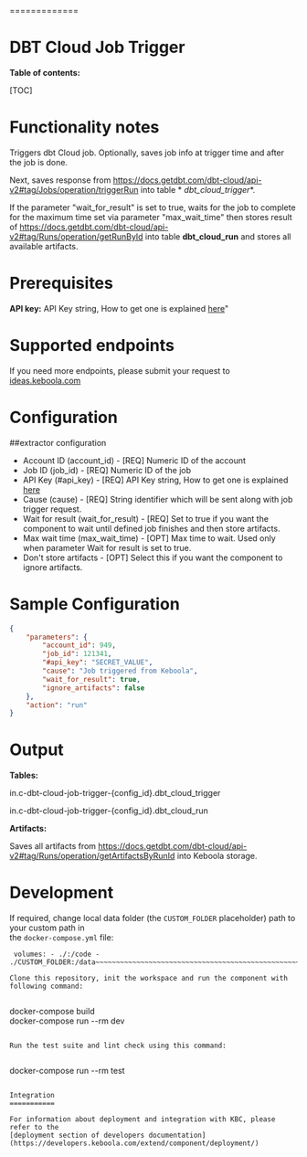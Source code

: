   
=============  

# DBT Cloud Job Trigger

**Table of contents:**

[TOC]

Functionality notes
===================  
Triggers dbt Cloud job. Optionally, saves job info at trigger time and after the job is done.

Next, saves response from https://docs.getdbt.com/dbt-cloud/api-v2#tag/Jobs/operation/triggerRun into table *
*dbt_cloud_trigger**.

If the parameter "wait_for_result" is set to true, waits for the job to complete for the maximum time set via
parameter "max_wait_time" then stores result of https://docs.getdbt.com/dbt-cloud/api-v2#tag/Runs/operation/getRunById
into table **dbt_cloud_run** and stores all available artifacts.

Prerequisites
=============  

**API key:** API Key string, How to get one is
explained <a href='https://docs.aws.amazon.com/general/latest/gr/aws-sec-cred-types.html'>here</a>"

Supported endpoints
===================  

If you need more endpoints, please submit your request to  
[ideas.keboola.com](https://ideas.keboola.com/)

Configuration
=============  

##extractor configuration

- Account ID (account_id) - [REQ] Numeric ID of the account
- Job ID (job_id) - [REQ] Numeric ID of the job
- API Key (#api_key) - [REQ] API Key string, How to get one is
  explained <a href='https://docs.aws.amazon.com/general/latest/gr/aws-sec-cred-types.html'>here</a>
- Cause (cause) - [REQ] String identifier which will be sent along with job trigger request.
- Wait for result (wait_for_result) - [REQ] Set to true if you want the component to wait until defined job finishes and
  then store artifacts.
- Max wait time (max_wait_time) - [OPT] Max time to wait. Used only when parameter Wait for result is set to true.
- Don't store artifacts - [OPT] Select this if you want the component to ignore artifacts.

Sample Configuration
=============  

```json  
{
    "parameters": {
        "account_id": 949,
        "job_id": 121341,
        "#api_key": "SECRET_VALUE",
        "cause": "Job triggered from Keboola",
        "wait_for_result": true,
        "ignore_artifacts": false
    },
    "action": "run"
}  
```  

Output
======  


**Tables:**

in.c-dbt-cloud-job-trigger-{config_id}.dbt_cloud_trigger

in.c-dbt-cloud-job-trigger-{config_id}.dbt_cloud_run

**Artifacts:**

Saves all artifacts from https://docs.getdbt.com/dbt-cloud/api-v2#tag/Runs/operation/getArtifactsByRunId into Keboola
storage.

Development
====== 

If required, change local data folder (the `CUSTOM_FOLDER` placeholder) path to your custom path in  
the `docker-compose.yml` file:

~~~~~~~~~~~~~~~~~~~~~~~~~~~~~~~~~~~~~~~~~~~~~~~~~~~~~~~~~~~~~~~~~~~~~~~~~~~~~~~~  
 volumes: - ./:/code - ./CUSTOM_FOLDER:/data~~~~~~~~~~~~~~~~~~~~~~~~~~~~~~~~~~~~~~~~~~~~~~~~~~~~~~~~~~~~~~~~~~~~~~~~~~~~~~~~  
  
Clone this repository, init the workspace and run the component with following command:  
  
~~~~~~~~~~~~~~~~~~~~~~~~~~~~~~~~~~~~~~~~~~~~~~~~~~~~~~~~~~~~~~~~~~~~~~~~~~~~~~~~  

docker-compose build  
docker-compose run --rm dev

~~~~~~~~~~~~~~~~~~~~~~~~~~~~~~~~~~~~~~~~~~~~~~~~~~~~~~~~~~~~~~~~~~~~~~~~~~~~~~~~  
  
Run the test suite and lint check using this command:  
  
~~~~~~~~~~~~~~~~~~~~~~~~~~~~~~~~~~~~~~~~~~~~~~~~~~~~~~~~~~~~~~~~~~~~~~~~~~~~~~~~  

docker-compose run --rm test

~~~~~~~~~~~~~~~~~~~~~~~~~~~~~~~~~~~~~~~~~~~~~~~~~~~~~~~~~~~~~~~~~~~~~~~~~~~~~~~~  
  
Integration  
===========  
  
For information about deployment and integration with KBC, please refer to the  
[deployment section of developers documentation](https://developers.keboola.com/extend/component/deployment/)